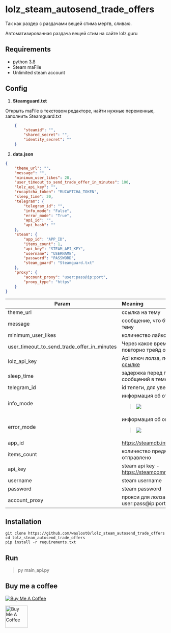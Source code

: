 # lolz_steam_autosend_trade_offers
Так как раздер с раздачами вещей стима мертв, сливаю.

Автоматизированная раздача вещей стим на сайте lolz.guru

## Requirements

- python 3.8
- Steam maFile
- Unlimited steam account

## Config

1) **Steamguard.txt**

Открыть maFile в текстовом редакторе, найти нужные переменные, заполнить Steamguard.txt

```json
    {
        "steamid": "",
        "shared_secret": "",
        "identity_secret": ""
    }
```


2) **data.json**

```json
{
    "theme_url": "",
    "message": "",
    "minimum_user_likes": 20,
    "user_timeout_to_send_trade_offer_in_minutes": 100,
    "lolz_api_key": "",
    "rucaptcha_token": "RUCAPTCHA_TOKEN",
    "sleep_time": 20,
    "telegram": {
        "telegram_id": "",
        "info_mode": "False",
        "error_mode": "True",
        "api_id": "",
        "api_hash": ""
    },
    "steam": {
        "app_id": "APP_ID",
        "items_count": 1,
        "api_key": "STEAM_API_KEY",
        "username": "USERNAME",
        "password": "PASSWORD",
        "steam_guard": "Steamguard.txt"
    },
    "proxy": {
        "account_proxy": "user:pass@ip:port",
        "proxy_type": "https"
    }
}
```

| Param        | Meaning           
| ------------ |:-------------|
| theme_url    |ссылка на тему |
|message       | сообщение, что будет отправлено в тему|
|minimum_user_likes | количество лайков пользователя|
|user_timeout_to_send_trade_offer_in_minutes | Через какое время отправить повторно трейд одному человеку|
|lolz_api_key  | Api ключ лолза, получить по этой [ссылке](https://lolz.guru/api/index.php?oauth/authorize&response_type=token&client_id=CLIENT_ID&scope=read+post+usercp+conversate)|
|sleep_time | задержка перед проверкой новых сообщений в теме|
|telegram_id | id телеги, для уведомлений|
|info_mode | информация об отправленных трейдах <blockquote><img src="https://i.imgur.com/0m5aE9w.png"></blockquote>|
|error_mode | информация об ошибках <blockquote><img src="https://i.imgur.com/70RTqGV.png"></blockquote>|
|app_id| https://steamdb.info/search/|
|items_count| количество предметов что будет отправлено|
|api_key| steam api key - https://steamcommunity.com/dev/apikey|
|username| steam username|
|password| steam password|
|account_proxy| прокси для лолза вида user:pass@ip:port|

## Installation 

```
git clone https://github.com/waslost0/lolz_steam_autosend_trade_offers
cd lolz_steam_autosend_trade_offers
pip install -r requirements.txt
```

## Run

<blockquote> py main_api.py </blockquote>

## Buy me a coffee
<a href="https://www.buymeacoffee.com/waslost" target="_blank"><img src="https://www.buymeacoffee.com/assets/img/custom_images/orange_img.png" alt="Buy Me A Coffee"></a>

<a href="https://qiwi.com/n/WASLOST" target="_blank"><img width="70" src="https://i.imgur.com/jomb5KW.png" alt="Buy Me A Coffee"></a>


 